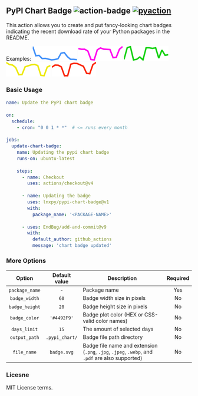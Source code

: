 ## PyPI Chart Badge <img alt="action-badge" src="https://img.shields.io/badge/pypi chart badge-white?logo=github-actions&label=GitHub%20Action&labelColor=white&color=0064D7"> <a href="https://github.com/lnxpy/pyaction"><img alt="pyaction" src="https://img.shields.io/badge/PyAction-white?label=Made%20with&labelColor=white&color=0064D7"></a>

This action allows you to create and put fancy-looking chart badges indicating the recent download rate of your Python packages in the README.

Examples: ![chart_1](examples/chart_1.svg) ![chart_2](examples/chart_2.svg) ![chart_3](examples/chart_3.svg) ![chart_4](examples/chart_4.svg) ![chart_5](examples/chart_5.svg)


### Basic Usage
```yml
name: Update the PyPI chart badge

on:
  schedule:
    - cron: "0 0 1 * *"  # <= runs every month

jobs:
  update-chart-badge:
    name: Updating the pypi chart badge
    runs-on: ubuntu-latest

    steps:
      - name: Checkout
        uses: actions/checkout@v4

      - name: Updating the badge
        uses: lnxpy/pypi-chart-badge@v1
        with:
          package_name: '<PACKAGE-NAME>'

      - uses: EndBug/add-and-commit@v9
        with:
          default_author: github_actions
          message: 'chart badge updated'

```

### More Options

| Option           | Default value     | Description                                                                                     | Required   |
| :--------------: | :---------------: |-------------------------------------------------------------------------------------------------|:----------:|
| `package_name`   | -                 | Package name                                                                                    | Yes        |
| `badge_width`    | `60`              | Badge width size in pixels                                                                      | No         |
| `badge_height`   | `20`              | Badge height size in pixels                                                                     | No         |
| `badge_color`    | `'#4492F9'`       | Badge plot color (HEX or CSS-valid color names)                                                 | No         |
| `days_limit`     | `15`              | The amount of selected days                                                                     | No         |
| `output_path`    | `.pypi_chart/`  | Badge file path directory                                                                       | No         |
| `file_name`      | `badge.svg`       | Badge file name and extension (`.png`, `.jpg`, `.jpeg`, `.webp`, and `.pdf` are also supported) | No         |

### Licesne
MIT License terms.